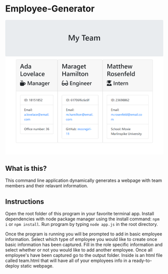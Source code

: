 # Employee-Generator

![Overview](employee-generator.png)

## What is this?

This command line application dynamically generates a webpage with team members and their relavant information.

## Instructions

Open the root folder of this program in your favorite terminal app. Install dependencies with node package manager using the install command: `npm i` or `npm install`. Run program by typing `node app.js` in the root directory.

Once the program is running you will be prompted to add in basic employee information. Select which type of employee you would like to create once basic information has been captured. Fill in the role specific information and select whether or not you would like to add another employee.
Once all employee's have been captured go to the output folder. Inside is an html file called team.html that will have all of your employees info in a ready-to-deploy static webpage.
